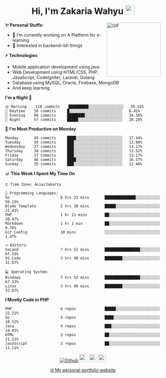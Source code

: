 <h1 align="center">Hi, I'm Zakaria Wahyu <img src="https://github.com/TheDudeThatCode/TheDudeThatCode/blob/master/Assets/Hi.gif" width="29px"></h1>

<img align="right" alt="GIF" height="175px" src="https://www.nayakapratama.co.id/wp-content/uploads/2019/07/Website-Maintenance.gif" />

**✨ Personal Stuffs:**
- 🔭 I’m currently working on A Platform for e-learning 
- 🌱 Interested in backend-ish things

**⚡ Technologies**
- Mobile application development using java
- Web Development using HTML/CSS, PHP, JavaScript, CodeIgniter, Laravel, Golang
- Database using MySQL, Oracle, Firebase, MongoDB
- And keep learning

<!--START_SECTION:waka-->
**I'm a Night 🦉** 

```text
🌞 Morning    110 commits    █████████░░░░░░░░░░░░░░░░   39.15% 
🌆 Daytime    18 commits     █░░░░░░░░░░░░░░░░░░░░░░░░   6.41% 
🌃 Evening    96 commits     ████████░░░░░░░░░░░░░░░░░   34.16% 
🌙 Night      57 commits     █████░░░░░░░░░░░░░░░░░░░░   20.28%

```
📅 **I'm Most Productive on Monday** 

```text
Monday       49 commits     ████░░░░░░░░░░░░░░░░░░░░░   17.44% 
Tuesday      39 commits     ███░░░░░░░░░░░░░░░░░░░░░░   13.88% 
Wednesday    37 commits     ███░░░░░░░░░░░░░░░░░░░░░░   13.17% 
Thursday     38 commits     ███░░░░░░░░░░░░░░░░░░░░░░   13.52% 
Friday       37 commits     ███░░░░░░░░░░░░░░░░░░░░░░   13.17% 
Saturday     46 commits     ████░░░░░░░░░░░░░░░░░░░░░   16.37% 
Sunday       35 commits     ███░░░░░░░░░░░░░░░░░░░░░░   12.46%

```


📊 **This Week I Spent My Time On** 

```text
⌚︎ Time Zone: Asia/Jakarta

💬 Programming Languages: 
Go                       6 hrs 33 mins       ██████████████░░░░░░░░░░░   56.15% 
Blade Template           2 hrs 30 mins       █████░░░░░░░░░░░░░░░░░░░░   21.41% 
PHP                      1 hr 13 mins        ██░░░░░░░░░░░░░░░░░░░░░░░   10.47% 
Markdown                 1 hr 1 min          ██░░░░░░░░░░░░░░░░░░░░░░░   8.76% 
Git Config               10 mins             ░░░░░░░░░░░░░░░░░░░░░░░░░   1.47%

🔥 Editors: 
GoLand                   7 hrs 52 mins       ████████████████░░░░░░░░░   67.33% 
VS Code                  3 hrs 49 mins       ████████░░░░░░░░░░░░░░░░░   32.67%

💻 Operating System: 
Windows                  7 hrs 52 mins       ████████████████░░░░░░░░░   67.33% 
Linux                    3 hrs 49 mins       ████████░░░░░░░░░░░░░░░░░   32.67%

```

**I Mostly Code in PHP** 

```text
PHP                      6 repos             █████░░░░░░░░░░░░░░░░░░░░   22.22% 
Go                       5 repos             ████░░░░░░░░░░░░░░░░░░░░░   18.52% 
Java                     4 repos             ███░░░░░░░░░░░░░░░░░░░░░░   14.81% 
HTML                     3 repos             ██░░░░░░░░░░░░░░░░░░░░░░░   11.11% 
JavaScript               3 repos             ██░░░░░░░░░░░░░░░░░░░░░░░   11.11%

```



<!--END_SECTION:waka-->

<p align="center">
<a href="https://github.com/zakariawahyu" target="_blank"><img alt="Github" src="https://img.shields.io/badge/GitHub-%2312100E.svg?&style=for-the-badge&logo=Github&logoColor=white" /></a>
<a href="https://www.twitter.com/_zakariawahyu"><img src="https://img.shields.io/badge/twitter-%231DA1F2.svg?&style=for-the-badge&logo=twitter&logoColor=white" height=25></a> 
<a href="https://www.linkedin.com/in/zakariawahyu"><img src="https://img.shields.io/badge/linkedin-%230077B5.svg?&style=for-the-badge&logo=linkedin&logoColor=white" height=25></a> 
<a href="https://www.instagram.com/_zakariawahyu"><img src="https://img.shields.io/badge/instagram-%23E4405F.svg?&style=for-the-badge&logo=instagram&logoColor=white" height=25></a></p>
<p align="center"><a href="https://www.zakariawahyu.site">🌐 My personal portfolio website</a></p>
